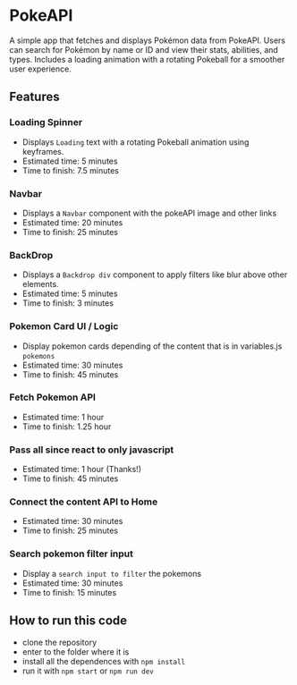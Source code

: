 # PokeAPI

A simple app that fetches and displays Pokémon data from PokeAPI. Users can search for Pokémon by name or ID and view their stats, abilities, and types. Includes a loading animation with a rotating Pokeball for a smoother user experience.

## Features

### Loading Spinner

- Displays `Loading` text with a rotating Pokeball animation using keyframes.
- Estimated time: 5 minutes
- Time to finish: 7.5 minutes

### Navbar

- Displays a `Navbar` component with the pokeAPI image and other links
- Estimated time: 20 minutes
- Time to finish: 25 minutes

### BackDrop

- Displays a `Backdrop div` component to apply filters like blur above other elements.
- Estimated time: 5 minutes
- Time to finish: 3 minutes


### Pokemon Card UI / Logic

- Display pokemon cards depending of the content that is in variables.js `pokemons`
- Estimated time: 30 minutes
- Time to finish: 45 minutes

### Fetch Pokemon API

- Estimated time: 1 hour
- Time to finish: 1.25 hour

### Pass all since react to only javascript

- Estimated time: 1 hour (Thanks!)
- Time to finish: 45 minutes

### Connect the content API to Home

- Estimated time: 30 minutes
- Time to finish: 25 minutes

### Search pokemon filter input

- Display a `search input to filter` the pokemons
- Estimated time: 30 minutes
- Time to finish: 15 minutes

## How to run this code

- clone the repository
- enter to the folder where it is
- install all the dependences with `npm install`
- run it with `npm start` or `npm run dev`
